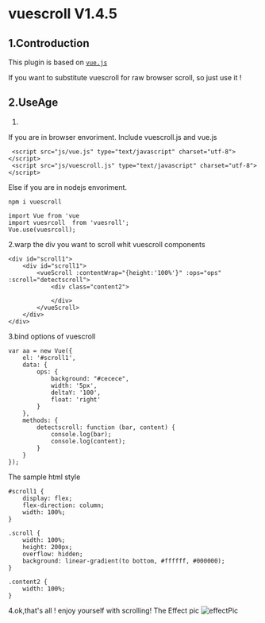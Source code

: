# vuescroll V1.4.5
## 1.Controduction


This plugin is based on  [`vue.js`](https://github.com/vuejs/vue) <br> 

If you want to substitute vuescroll for raw browser scroll, so just use it !

## 2.UseAge

1.
If you are in browser envoriment. Include vuescroll.js and vue.js
```
 <script src="js/vue.js" type="text/javascript" charset="utf-8"></script>
 <script src="js/vuescroll.js" type="text/javascript" charset="utf-8"></script>

```
Else if you are in nodejs envoriment.
```
npm i vuescroll

import Vue from 'vue
import vuesrcoll  from 'vuesroll';
Vue.use(vuesrcoll);
```
2.warp the div you want to scroll whit vuescroll components

```
<div id="scroll1">
	<div id="scroll1">
		<vueScroll :contentWrap="{height:'100%'}" :ops="ops" :scroll="detectscroll">
			<div class="content2">

			</div>
		</vueScroll>
	</div>
</div>
```
3.bind options of vuescroll
```
var aa = new Vue({
	el: '#scroll1',
	data: {
		ops: {
			background: "#cecece",
			width: '5px',
			deltaY: '100',
			float: 'right'
		}
	},
	methods: {
		detectscroll: function (bar, content) {
			console.log(bar);
			console.log(content);
		}
	}
});

```
The sample html style 
```
#scroll1 {
	display: flex;
	flex-direction: column;
	width: 100%;
}

.scroll {
	width: 100%;
	height: 200px;
	overflow: hidden;
	background: linear-gradient(to bottom, #ffffff, #000000);
}

.content2 {
	width: 100%;
}
```

4.ok,that's all ! enjoy yourself with scrolling!
The Effect pic
![effectPic](https://github.com/wangyi7099/vuescroll/blob/master/vuescroll/img/pic.png)

